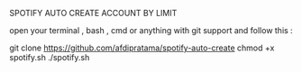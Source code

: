 SPOTIFY AUTO CREATE ACCOUNT BY LIMIT

open your terminal , bash , cmd or anything with git support and follow this :

git clone https://github.com/afdipratama/spotify-auto-create chmod +x spotify.sh ./spotify.sh